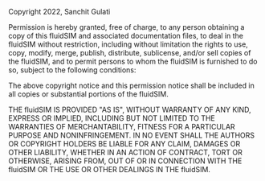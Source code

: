 Copyright 2022, Sanchit Gulati

Permission is hereby granted, free of charge, to any person obtaining a copy of this fluidSIM and associated documentation files, to deal in the fluidSIM without restriction, including without limitation the rights to use, copy, modify, merge, publish, distribute, sublicense, and/or sell copies of the fluidSIM, and to permit persons to whom the fluidSIM is furnished to do so, subject to the following conditions:

The above copyright notice and this permission notice shall be included in all copies or substantial portions of the fluidSIM.

THE fluidSIM IS PROVIDED "AS IS", WITHOUT WARRANTY OF ANY KIND, EXPRESS OR IMPLIED, INCLUDING BUT NOT LIMITED TO THE WARRANTIES OF MERCHANTABILITY, FITNESS FOR A PARTICULAR PURPOSE AND NONINFRINGEMENT. IN NO EVENT SHALL THE AUTHORS OR COPYRIGHT HOLDERS BE LIABLE FOR ANY CLAIM, DAMAGES OR OTHER LIABILITY, WHETHER IN AN ACTION OF CONTRACT, TORT OR OTHERWISE, ARISING FROM, OUT OF OR IN CONNECTION WITH THE fluidSIM OR THE USE OR OTHER DEALINGS IN THE fluidSIM.